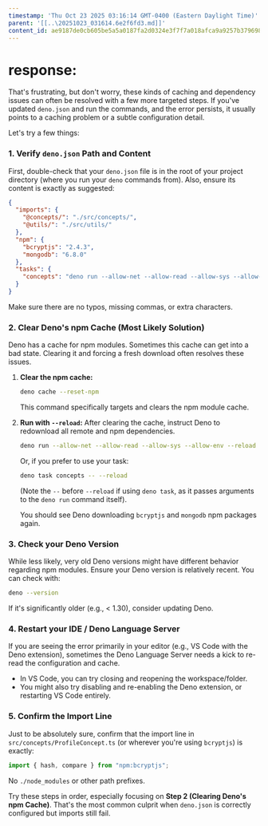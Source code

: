 ```yaml
---
timestamp: 'Thu Oct 23 2025 03:16:14 GMT-0400 (Eastern Daylight Time)'
parent: '[[..\20251023_031614.6e2f6fd3.md]]'
content_id: ae9187de0cb605be5a5a0187fa2d0324e3f7f7a018afca9a9257b379698f7059
---
```


# response:

That's frustrating, but don't worry, these kinds of caching and dependency issues can often be resolved with a few more targeted steps. If you've updated `deno.json` and run the commands, and the error persists, it usually points to a caching problem or a subtle configuration detail.

Let's try a few things:

### 1. Verify `deno.json` Path and Content

First, double-check that your `deno.json` file is in the root of your project directory (where you run your `deno` commands from). Also, ensure its content is exactly as suggested:

```json
{
  "imports": {
    "@concepts/": "./src/concepts/",
    "@utils/": "./src/utils/"
  },
  "npm": {
    "bcryptjs": "2.4.3",
    "mongodb": "6.8.0"
  },
  "tasks": {
    "concepts": "deno run --allow-net --allow-read --allow-sys --allow-env src/concept_server.ts --port 8000 --baseUrl /api"
  }
}
```

Make sure there are no typos, missing commas, or extra characters.

### 2. Clear Deno's npm Cache (Most Likely Solution)

Deno has a cache for npm modules. Sometimes this cache can get into a bad state. Clearing it and forcing a fresh download often resolves these issues.

1. **Clear the npm cache:**
   ```bash
   deno cache --reset-npm
   ```
   This command specifically targets and clears the npm module cache.

2. **Run with `--reload`:** After clearing the cache, instruct Deno to redownload all remote and npm dependencies.

   ```bash
   deno run --allow-net --allow-read --allow-sys --allow-env --reload src/concept_server.ts --port 8000 --baseUrl /api
   ```

   Or, if you prefer to use your task:

   ```bash
   deno task concepts -- --reload
   ```

   (Note the `--` before `--reload` if using `deno task`, as it passes arguments to the `deno run` command itself).

   You should see Deno downloading `bcryptjs` and `mongodb` npm packages again.

### 3. Check your Deno Version

While less likely, very old Deno versions might have different behavior regarding npm modules. Ensure your Deno version is relatively recent. You can check with:

```bash
deno --version
```

If it's significantly older (e.g., < 1.30), consider updating Deno.

### 4. Restart your IDE / Deno Language Server

If you are seeing the error primarily in your editor (e.g., VS Code with the Deno extension), sometimes the Deno Language Server needs a kick to re-read the configuration and cache.

* In VS Code, you can try closing and reopening the workspace/folder.
* You might also try disabling and re-enabling the Deno extension, or restarting VS Code entirely.

### 5. Confirm the Import Line

Just to be absolutely sure, confirm that the import line in `src/concepts/ProfileConcept.ts` (or wherever you're using `bcryptjs`) is exactly:

```typescript
import { hash, compare } from "npm:bcryptjs";
```

No `./node_modules` or other path prefixes.

Try these steps in order, especially focusing on **Step 2 (Clearing Deno's npm Cache)**. That's the most common culprit when `deno.json` is correctly configured but imports still fail.
